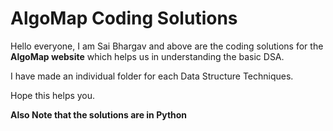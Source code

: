 # AlgoMap Coding Solutions

Hello everyone, I am Sai Bhargav and above are the coding solutions for the **AlgoMap website** which helps us in understanding the basic DSA.

I have made an individual folder for each Data Structure Techniques.

Hope this helps you.

**Also Note that the solutions are in Python**

